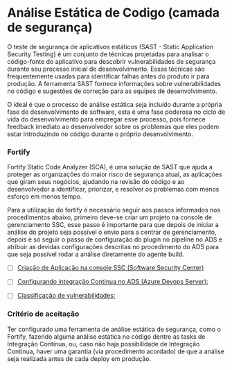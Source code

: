 # Análise Estática de Codigo (camada de segurança)

O teste de segurança de aplicativos estáticos (SAST - Static Application Security Testing) é um conjunto de técnicas projetadas para analisar o código-fonte do aplicativo para descobrir vulnerabilidades de segurança durante seu processo inicial de desenvolvimento. Essas técnicas são frequentemente usadas para identificar falhas antes do produto ir para produção. A ferramenta SAST fornece informações sobre vulnerabilidades no código e sugestões de correção para as equipes de desenvolvimento. 

O ideal é que o processo de análise estática seja incluído durante a própria fase de desenvolvimento de software, esta é uma fase poderosa no ciclo de vida do desenvolvimento para empregar esse processo, pois fornece feedback imediato ao desenvolvedor sobre os problemas que eles podem estar introduzindo no código durante o próprio desenvolvimento.

### Fortify

Fortify Static Code Analyzer (SCA), é uma solução de SAST que ajuda a proteger as organizações do maior risco de segurança atual, as aplicações que giram seus negócios, ajudando na revisão do código e ao desenvolvedor a identificar, priorizar, e resolver os problemas com menos esforço em menos tempo.

Para a utilização do fortify é necessário seguir aos passos informados nos procedimentos abaixo, primeiro deve-se criar um projeto na console de gerenciamento SSC, esse passo é importante para que depois de iniciar a análise do projeto seja possível o envio para a centrar de gerenciamento, depois é só seguir o passo de configuração do plugin no pipeline no ADS e atribuir as devidas configurações descritas no procedimento do ADS para que seja possível rodar a análise diretamente do agente build.

- [ ] [Criação de Aplicação na console SSC (Software Security Center)](/Wiki-de-Arquitetura-e-Padrões-do-DTI/Biblioteca/Arquitetura/Maturidade-de-Sistemas/Nível-1/Análise-estática-de-código-\(camada-de-segurança\)/Fortify) 

- [ ] [Configurando integração Continua no ADS (Azure Devops Server):](https://ads.intra.fazenda.sp.gov.br/tfs/ADMIN/Wiki_Arquitetura/_wiki/wikis/Wiki_Arquitetura.wiki/39/Fortify?anchor=integrando-o-fortify-ao-ads) 

- [ ] [Classificação de vulnerabilidades:](https://ads.intra.fazenda.sp.gov.br/tfs/ADMIN/Wiki_Arquitetura/_wiki/wikis/Wiki_Arquitetura.wiki/39/Fortify?anchor=integrando-o-fortify-ao-ads)

### Critério de aceitação
Ter configurado uma ferramenta de análise estática de segurança, como o Fortify, fazendo alguma análise estática no código dentre as tasks de Integração Contínua, ou, caso não haja possibilidade de Integração Contínua, haver uma garantia (via procedimento acordado) de que a análise seja realizada antes de cada deploy em produção.

